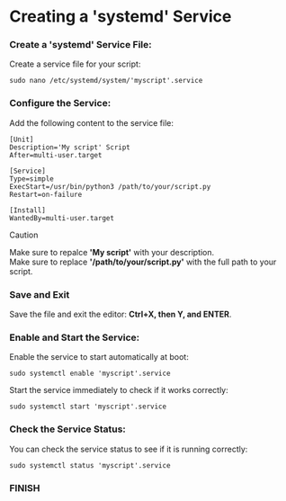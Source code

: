 # Creating a **'systemd'** Service

### Create a **'systemd'** Service File:
Create a service file for your script:
```
sudo nano /etc/systemd/system/'myscript'.service
```

### Configure the Service:
Add the following content to the service file:
```
[Unit]
Description='My script' Script
After=multi-user.target

[Service]
Type=simple
ExecStart=/usr/bin/python3 /path/to/your/script.py
Restart=on-failure

[Install]
WantedBy=multi-user.target
```
> [!CAUTION]
> Make sure to repalce **'My script'** with your description.<br>
> Make sure to replace **'/path/to/your/script.py'** with the full path to your script.<br>

### Save and Exit
Save the file and exit the editor: **Ctrl+X, then Y, and ENTER**.

### Enable and Start the Service:
Enable the service to start automatically at boot:
```
sudo systemctl enable 'myscript'.service
```
Start the service immediately to check if it works correctly:
```
sudo systemctl start 'myscript'.service
```

### Check the Service Status:
You can check the service status to see if it is running correctly:
```
sudo systemctl status 'myscript'.service
```

### FINISH
